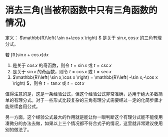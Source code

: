 # 消去三角(当被积函数中只有三角函数的情况)
定义： $\mathbb{R}\left( \sin x+\cos x \right) $ 是关于 $\sin x,\cos x$ 的三角有理分式。

若 $\int \mathbb{R}\left( \sin x + \cos x \right) \mathrm{d}x$
1. 是关于 $\cos x$ 的奇函数，则令 $t=\sin x$ 或 $t=\csc x$
2. 是关于 $\sin x$ 的奇函数，则令 $t=\cos x$ 或 $t=\sec x$
3. $\mathbb{R}\left( \sin x,\cos x \right) = \mathbb{R}\left( -\sin x,-\cos x \right) $，则令 $t=\tan x$ 或 $t=\cot x$

值得注意的是，这是一条经验公式，但这个经验公式非常准确，适用于绝大多数简单的有理分式。对于一些形式比较复杂的三角有理分式需要经过一定的化简步骤才能继续套用公式。

另一方面，这个经验公式最大的作用就是能让你一眼判断这个有理分式能不能使用凑微分的办法去做，如果以上三个情况都不符合式子的情况，这里就非常建议使用别的做法了。
